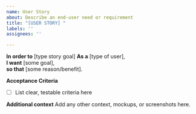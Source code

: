 ```yaml
---
name: User Story
about: Describe an end-user need or requirement
title: "[USER STORY] "
labels: ''
assignees: ''

---
```


**In order to** [type story goal]
**As a** [type of user],  
**I want** [some goal],  
**so that** [some reason/benefit].

**Acceptance Criteria**
- [ ] List clear, testable criteria here

**Additional context**
Add any other context, mockups, or screenshots here.
